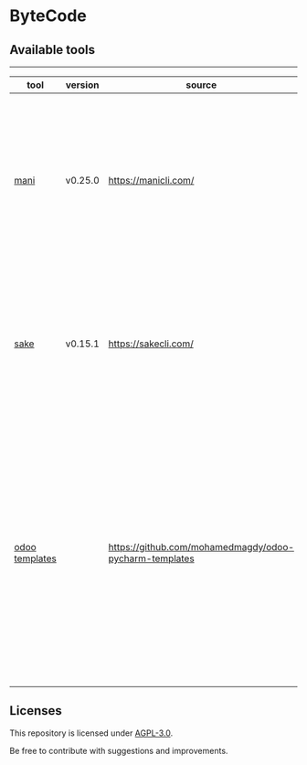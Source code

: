 # ByteCode

Available tools
----------------

----------------
| tool                                      | version | source                                                 | summary                                                                                                                                                                                             |
|-------------------------------------------|---------|--------------------------------------------------------|-----------------------------------------------------------------------------------------------------------------------------------------------------------------------------------------------------|
| [mani](mani/)                             | v0.25.0 | https://manicli.com/                                   | mani is a CLI tool that helps you manage multiple repositories.<br/> This repository contains yaml files ordered and optimized for execution with mani.                                             |
| [sake](sake/)                             | v0.15.1 | https://sakecli.com/                                   | sake is a command runner for local and remote hosts.<br/> This repository contains yaml files to manage with this tool.                                                                             |
| [odoo templates](odoo_pycharm_templates/) |         | https://github.com/mohamedmagdy/odoo-pycharm-templates | This templates can help you to develop Odoo modules faster and with no Typing Errors. <br/> This repository contains xml files ordered and optimized for use in pycharm and odoo since version 13.0 |

## Licenses

This repository is licensed under [AGPL-3.0](LICENSE).

Be free to contribute with suggestions and improvements.
